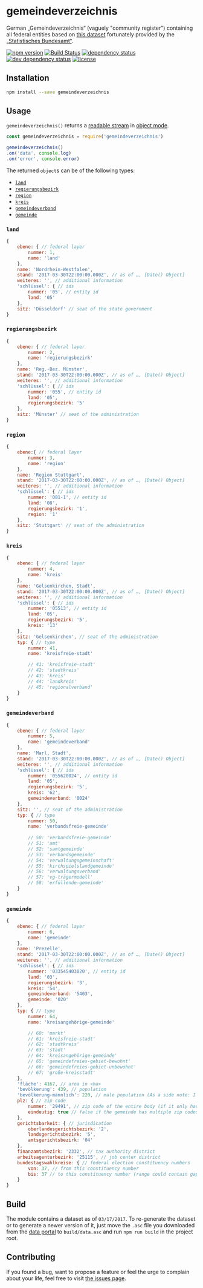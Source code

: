 # gemeindeverzeichnis

German „Gemeindeverzeichnis“ (vaguely "community register") containing all federal entities based on [this dataset](https://www.govdata.de/web/guest/daten/-/details/gv100_quartalsausgabe) fortunately provided by the [„Statistisches Bundesamt“](https://www.destatis.de).

[![npm version](https://img.shields.io/npm/v/gemeindeverzeichnis.svg)](https://www.npmjs.com/package/gemeindeverzeichnis)
[![Build Status](https://travis-ci.org/juliuste/gemeindeverzeichnis.svg?branch=master)](https://travis-ci.org/juliuste/gemeindeverzeichnis)
[![dependency status](https://img.shields.io/david/juliuste/gemeindeverzeichnis.svg)](https://david-dm.org/juliuste/gemeindeverzeichnis)
[![dev dependency status](https://img.shields.io/david/dev/juliuste/gemeindeverzeichnis.svg)](https://david-dm.org/juliuste/gemeindeverzeichnis#info=devDependencies)
[![license](https://img.shields.io/github/license/juliuste/gemeindeverzeichnis.svg?style=flat)](LICENSE)

## Installation

```bash
npm install --save gemeindeverzeichnis
```

## Usage

`gemeindeverzeichnis()` returns a [readable stream](https://nodejs.org/api/stream.html#stream_class_stream_readable) in [object mode](https://nodejs.org/api/stream.html#stream_object_mode).

```js
const gemeindeverzeichnis = require('gemeindeverzeichnis')

gemeindeverzeichnis()
.on('data', console.log)
.on('error', console.error)
```

The returned `object`s can be of the following types:
- [`land`](#land)
- [`regierungsbezirk`](#regierungsbezirk)
- [`region`](#region)
- [`kreis`](#kreis)
- [`gemeindeverband`](#gemeindeverband)
- [`gemeinde`](#gemeinde)

### `land`

```js
{
	ebene: { // federal layer
		nummer: 1,
		name: 'land'
	},
	name: 'Nordrhein-Westfalen',
	stand: '2017-03-30T22:00:00.000Z', // as of …, [Date() Object]
	weiteres: '', // additional information
	'schlüssel': { // ids
		nummer: '05', // entity id
		land: '05'
	},
	sitz: 'Düsseldorf' // seat of the state government
}
```

### `regierungsbezirk`

```js
{
	ebene: { // federal layer
		nummer: 2,
		name: 'regierungsbezirk'
	},
	name: 'Reg.-Bez. Münster',
	stand: '2017-03-30T22:00:00.000Z', // as of …, [Date() Object]
	weiteres: '', // additional information
	'schlüssel': { // ids
		nummer: '055', // entity id
		land: '05',
		regierungsbezirk: '5'
	},
	sitz: 'Münster' // seat of the administration
}
```

### `region`

```js
{
	ebene:{ // federal layer
		nummer: 3,
		name: 'region'
	},
	name: 'Region Stuttgart',
	stand: '2017-03-30T22:00:00.000Z', // as of …, [Date() Object]
	weiteres: '', // additional information
	'schlüssel': { // ids
		nummer: '081-1', // entity id
	 	land: '08',
	 	regierungsbezirk: '1',
	 	region: '1'
	},
	sitz: 'Stuttgart' // seat of the administration
}
```

### `kreis`

```js
{
	ebene: { // federal layer
		nummer: 4,
		name: 'kreis'
	},
	name: 'Gelsenkirchen, Stadt',
	stand: '2017-03-30T22:00:00.000Z', // as of …, [Date() Object]
	weiteres: '', // additional information
	'schlüssel': { // ids
		nummer: '05513', // entity id
		land: '05',
		regierungsbezirk: '5',
		kreis: '13'
	},
	sitz: 'Gelsenkirchen', // seat of the administration
	typ: { // type
		nummer: 41,
		name: 'kreisfreie-stadt'

		// 41: 'kreisfreie-stadt'
		// 42: 'stadtkreis'
		// 43: 'kreis'
		// 44: 'landkreis'
		// 45: 'regionalverband'
	}
}
```

### `gemeindeverband`

```js
{
	ebene: { // federal layer
		nummer: 5,
		name: 'gemeindeverband'
	},
	name: 'Marl, Stadt',
	stand: '2017-03-30T22:00:00.000Z', // as of …, [Date() Object]
	weiteres: '', // additional information
	'schlüssel': { // ids
		nummer: '055620024', // entity id
		land: '05',
		regierungsbezirk: '5',
		kreis: '62',
		gemeindeverband: '0024'
	},
	sitz: '', // seat of the administration
	typ: { // type
		nummer: 50,
		name: 'verbandsfreie-gemeinde'
		
		// 50: 'verbandsfreie-gemeinde'
		// 51: 'amt'
		// 52: 'samtgemeinde'
		// 53: 'verbandsgemeinde'
		// 54: 'verwaltungsgemeinschaft'
		// 55: 'kirchspielslandgemeinde'
		// 56: 'verwaltungsverband'
		// 57: 'vg-trägermodell'
		// 58: 'erfüllende-gemeinde'
	}
}
```

### `gemeinde`

```js
{
	ebene: { // federal layer
		nummer: 6,
		name: 'gemeinde'
	},
	name: 'Prezelle',
	stand: '2017-03-30T22:00:00.000Z', // as of …, [Date() Object]
	weiteres: '', // additional information
	'schlüssel': { // ids
		nummer: '033545403020', // entity id
		land: '03',
		regierungsbezirk: '3',
		kreis: '54',
		gemeindeverband: '5403',
		gemeinde: '020'
	},
	typ: { // type
		nummer: 64,
		name: 'kreisangehörige-gemeinde'

		// 60: 'markt'
		// 61: 'kreisfreie-stadt'
		// 62: 'stadtkreis'
		// 63: 'stadt'
		// 64: 'kreisangehörige-gemeinde'
		// 65: 'gemeindefreies-gebiet-bewohnt'
		// 66: 'gemeindefreies-gebiet-unbewohnt'
		// 67: 'große-kreisstadt'
	},
	'fläche': 4167, // area in <ha>
	'bevölkerung': 439, // population
	'bevölkerung-männlich': 220, // male population (As a side note: I'm not an anti-feminist, this is just taken from the original dataset which somehow doesn't include female population since it could be derivated by subtracting the male population from the absolute population. This still stinks a bit, though.. fight patriarchy! :D)
	plz: { // zip code
		nummer: '29491', // zip code of the entire body (if it only has one zip code) or the seat of the administration (if it has more than one zip code)
		eindeutig: true // false if the gemeinde has multiple zip codes
	},
	gerichtsbarkeit: { // jurisdication
		oberlandesgerichtsbezirk: '2',
		landsgerichtsbezirk: '5',
		amtsgerichtsbezirk: '04'
	},
	finanzamtsbezirk: '2332', // tax authority district
	arbeitsagenturbezirk: '25115', // job center district
	bundestagswahlkreise: { // federal election constituency numbers
		von: 37, // from this constituency number
		bis: 37 // to this constituency number (range could contain gaps)
	}
}
```

## Build

The module contains a dataset as of `03/17/2017`. To re-generate the dataset or to generate a newer version of it, just move the `.asc` file you downloaded from the [data portal](https://www.govdata.de/web/guest/daten/-/details/gv100_quartalsausgabe) to `build/data.asc` and run `npm run build` in the project root.

## Contributing

If you found a bug, want to propose a feature or feel the urge to complain about your life, feel free to visit [the issues page](https://github.com/juliuste/gemeindeverzeichnis/issues).